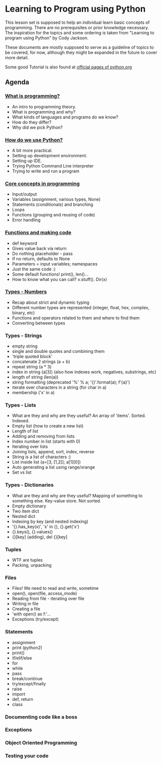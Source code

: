 # Learning to Program using Python

This lesson set is supposed to help an individual learn basic concepts of programming. There are no prerequisites or prior knowledge necessary. The inspiration for the topics and some ordering is taken from "Learning to program using Python" by Cody Jackson.

These documents are mostly supposed to serve as a guideline of topics to be covered, for now, although they might be expanded in the future to cover more detail.

Some good Tutorial is also found at [official pages of python.org](https://docs.python.org/3/tutorial/index.html)

## Agenda

### [What is programming?](./01-Programming.md)
- An intro to programming theory.
- What is programming and why?
- What kinds of languages and programs do we know?
- How do they differ?
- Why did we pick Python?

### [How do we use Python?](./02-Using_python.md)
- A bit more practical.
- Setting up development environment.
- Setting up IDE.
- Trying Python Command Line interpreter
- Trying to write and run a program

### [Core concepts in programming](./03-Core_concepts.md)
- Input/output
- Variables (assignment, various types, None)
- Statements (conditionals) and branching
- Loops
- Functions (grouping and reusing of code)
- Error handling

### [Functions and making code](./04-Functions.md)
- def keyword
- Gives value back via return
- Do nothing placeholder - pass
- If no return, defaults to None
- Parameters = input variables; namespaces
- Just the same code :)
- Some default functions! print(), len()...
- How to know what you can call? x.stuff(). Dir(x)

### [Types - Numbers](./05-Numbers.md)
- Recap about strict and dynamic typing
- Different number types are represented (integer, float, hex, complex, binary, etc)
- Functions and operators related to them and where to find them
- Converting between types

### Types - Strings
- empty string
- single and double quotes and combining them
- 'triple quoted block'
- concatenate 2 strings (a + b)
- repeat string (a * 3)
- index in string (a[3]) (also how indexes work, negatives, substrings, etc)
- length of string (len(a))
- string formatting (deprecated '%' % a; '{}'.format(a); f'{a}')
- iterate over characters in a string (for char in a)
- membership ('x' in a)


### Types - Lists
- What are they and why are they useful? An array of 'items'. Sorted. Indexed.
- Empty list (how to create a new list)
- Length of list
- Adding and removing from lists
- Index number in list (starts with 0)
- Iterating over lists
- Joining lists, append, sort, index, reverse
- String is a list of characters :)
- List inside list (a=[3, [1,2]]; a[1][0])
- Auto generating a list using range/xrange
- Set vs list

### Types - Dictionaries
- What are they and why are they useful? Mapping of something to something else. Key-value store. Not sorted.
- Empty dictionary
- Two item dict
- Nested dict
- Indexing by key (and nested indexing)
- '{}.has_key(x)', 'x' in {}, {}.get('x')
- {}.keys(), {}.values()
- {}[key] (adding), del {}[key]

### Tuples
- WTF are tuples
- Packing, unpacking

### Files
- Files! We need to read and write, sometime
- open(), open(file, access_mode)
- Reading from file - iterating over file
- Writing in file
- Creating a file
- 'with open() as f:'...
- Exceptions (try/except)

### Statements
- assignment
- print (python2)
- print()
- if/elif/else
- for
- while
- pass
- break/continue
- try/except/finally
- raise
- import
- def, return
- class

### Documenting code like a boss



### Exceptions

### Object Oriented Programming

### Testing your code
